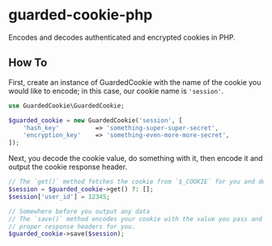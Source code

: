 # guarded-cookie-php

Encodes and decodes authenticated and encrypted cookies in PHP.

## How To

First, create an instance of GuardedCookie with the name of the cookie you would like to encode; in this case, our cookie name is `'session'`.

```php
use GuardedCookie\GuardedCookie;

$guarded_cookie = new GuardedCookie('session', [
    'hash_key'          => 'something-super-super-secret',
    'encryption_key'    => 'something-even-more-more-secret',
]);
```

Next, you decode the cookie value, do something with it, then encode it and output the cookie response header.

```php
// The `get()` method fetches the cookie from `$_COOKIE` for you and decodes it.
$session = $guarded_cookie->get() ?: [];
$session['user_id'] = 12345;

// Somewhere before you output any data
// The `save()` method encodes your cookie with the value you pass and adds the 
// proper response headers for you.
$guarded_cookie->save($session);
```
